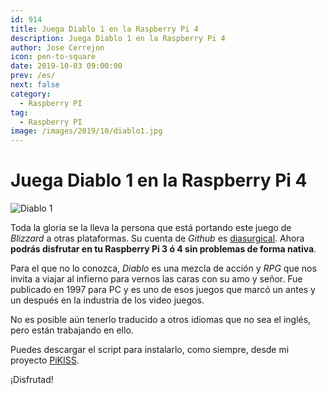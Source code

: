 ```yaml
---
id: 914
title: Juega Diablo 1 en la Raspberry Pi 4
description: Juega Diablo 1 en la Raspberry Pi 4
author: Jose Cerrejon
icon: pen-to-square
date: 2019-10-03 09:00:00
prev: /es/
next: false
category:
  - Raspberry PI
tag:
  - Raspberry PI
image: /images/2019/10/diablo1.jpg
---
```


# Juega Diablo 1 en la Raspberry Pi 4

![Diablo 1](/images/2019/10/diablo1.jpg)

Toda la gloria se la lleva la persona que está portando este juego de *Blizzard* a otras plataformas. Su cuenta de *Github* es [diasurgical](https://github.com/diasurgical/devilutionX/). Ahora **podrás disfrutar en tu Raspberry Pi 3 ó 4 sin problemas de forma nativa**.

Para el que no lo conozca, *Diablo* es una mezcla de acción y *RPG* que nos invita a viajar al infierno para vernos las caras con su amo y señor. Fue publicado en 1997 para PC y es uno de esos juegos que marcó un antes y un después en la industria de los video juegos.

No es posible aún tenerlo traducido a otros idiomas que no sea el inglés, pero están trabajando en ello.

Puedes descargar el script para instalarlo, como siempre, desde mi proyecto [PiKISS](https://github.com/jmcerrejon/PiKISS).

¡Disfrutad!